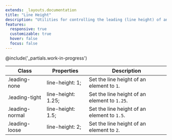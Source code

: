 ```yaml
---
extends: _layouts.documentation
title: "Line Height"
description: "Utilities for controlling the leading (line height) of an element."
features:
  responsive: true
  customizable: true
  hover: false
  focus: false
---
```


@include('_partials.work-in-progress')

<div class="border-t border-grey-lighter">
  <table class="w-full text-left table-collapse">
    <thead>
      <tr>
        <th class="text-sm font-semibold text-grey-darker p-2 bg-grey-lightest">Class</th>
        <th class="text-sm font-semibold text-grey-darker p-2 bg-grey-lightest">Properties</th>
        <th class="text-sm font-semibold text-grey-darker p-2 bg-grey-lightest">Description</th>
      </tr>
    </thead>
    <tbody class="align-baseline">
      <tr>
        <td class="p-2 border-t border-smoke font-mono text-xs text-purple-dark whitespace-no-wrap">.leading-none</td>
        <td class="p-2 border-t border-smoke font-mono text-xs text-blue-dark">line-height: 1;</td>
        <td class="p-2 border-t border-smoke text-sm text-grey-darker">Set the line height of an element to <code>1</code>.</td>
      </tr>
      <tr>
        <td class="p-2 border-t border-smoke-light font-mono text-xs text-purple-dark whitespace-no-wrap">.leading-tight</td>
        <td class="p-2 border-t border-smoke-light font-mono text-xs text-blue-dark">line-height: 1.25;</td>
        <td class="p-2 border-t border-smoke-light text-sm text-grey-darker">Set the line height of an element to <code>1.25</code>.</td>
      </tr>
      <tr>
        <td class="p-2 border-t border-smoke-light font-mono text-xs text-purple-dark whitespace-no-wrap">.leading-normal</td>
        <td class="p-2 border-t border-smoke-light font-mono text-xs text-blue-dark">line-height: 1.5;</td>
        <td class="p-2 border-t border-smoke-light text-sm text-grey-darker">Set the line height of an element to <code>1.5</code>.</td>
      </tr>
      <tr>
        <td class="p-2 border-t border-smoke-light font-mono text-xs text-purple-dark whitespace-no-wrap">.leading-loose</td>
        <td class="p-2 border-t border-smoke-light font-mono text-xs text-blue-dark">line-height: 2;</td>
        <td class="p-2 border-t border-smoke-light text-sm text-grey-darker">Set the line height of an element to <code>2</code>.</td>
      </tr>
    </tbody>
  </table>
</div>
